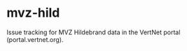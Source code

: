 mvz-hild
========

Issue tracking for MVZ Hildebrand data in the VertNet portal (portal.vertnet.org).
